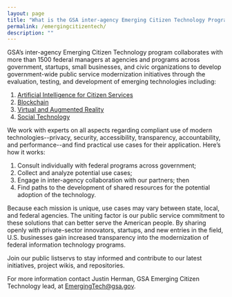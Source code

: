 ```yaml
---
layout: page
title: "What is the GSA inter-agency Emerging Citizen Technology Program?"
permalink: /emergingcitizentech/
description: ""
---
```


GSA’s inter-agency Emerging Citizen Technology program collaborates with more than 1500 federal managers at agencies and programs across government, startups, small businesses, and civic organizations to develop government-wide public service modernization initiatives through the evaluation, testing, and development of emerging technologies including:

1. [Artificial Intelligence for Citizen Services](https://www.gsa.gov/technology/government-it-initiatives/emerging-citizen-technology/artificial-intelligence-for-citizen-services)
2. [Blockchain](https://www.gsa.gov/technology/government-it-initiatives/emerging-citizen-technology/blockchain)
3. [Virtual and Augmented Reality](https://www.gsa.gov/technology/government-it-initiatives/emerging-citizen-technology/virtual-and-augmented-reality)
4. [Social Technology](https://www.gsa.gov/technology/government-it-initiatives/emerging-citizen-technology/social-technology-socialgov)

We work with experts on all aspects regarding compliant use of modern technologies--privacy, security, accessibility, transparency, accountability, and performance--and find practical use cases for their application. Here’s how it works:

1. Consult individually with federal programs across government;
2. Collect and analyze potential use cases;
3. Engage in inter-agency collaboration with our partners; then
4. Find paths to the development of shared resources for the potential adoption of the technology.

Because each mission is unique, use cases may vary between state, local, and federal agencies. The uniting factor is our public service commitment to these solutions that can better serve the American people. By sharing openly with private-sector innovators, startups, and new entries in the field, U.S. businesses gain increased transparency into the modernization of federal information technology programs.

Join our public listservs to stay informed and contribute to our latest initiatives, project wikis, and repositories.

For more information contact Justin Herman, GSA Emerging Citizen Technology lead, at EmergingTech@gsa.gov.
